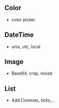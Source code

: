 ## Color
* color picker

## DateTime
* unix, utc, local

## Image
* Base64, crop, resize

## List
* Add Commas, ticks,...